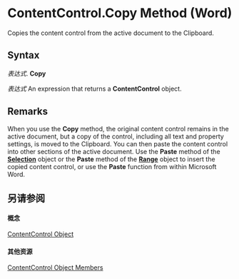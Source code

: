 
# ContentControl.Copy Method (Word)

Copies the content control from the active document to the Clipboard.


## Syntax

 _表达式_. **Copy**

 _表达式_ An expression that returns a **ContentControl** object.


## Remarks

When you use the  **Copy** method, the original content control remains in the active document, but a copy of the control, including all text and property settings, is moved to the Clipboard. You can then paste the content control into other sections of the active document. Use the **Paste** method of the **[Selection](7b574a91-c33e-ecfd-6783-6b7528b2ed8f.md)** object or the **Paste** method of the **[Range](15a7a1c4-5f3f-5b6e-60e9-29688de3f274.md)** object to insert the copied content control, or use the **Paste** function from within Microsoft Word.


## 另请参阅


#### 概念


[ContentControl Object](783dec26-9b63-11f8-6187-985f9c815f27.md)
#### 其他资源


[ContentControl Object Members](http://msdn.microsoft.com/library/d5aa195c-8d7a-0bad-09fa-6f1bfc9828cc%28Office.15%29.aspx)